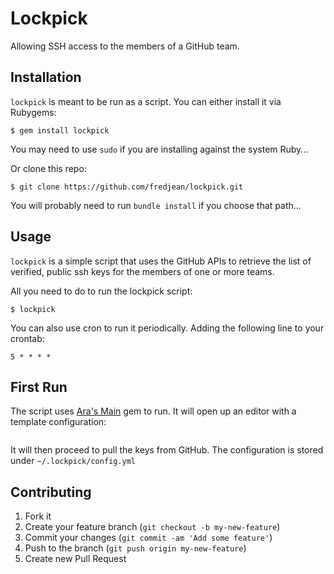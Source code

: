 # Lockpick

Allowing SSH access to the members of a GitHub team.

## Installation

```lockpick``` is meant to be run as a script. You can either install it via Rubygems:

    $ gem install lockpick

You may need to use ```sudo``` if you are installing against the system Ruby...
    
Or clone this repo:

    $ git clone https://github.com/fredjean/lockpick.git

You will probably need to run ```bundle install``` if you choose that path...

## Usage

```lockpick``` is a simple script that uses the GitHub APIs to retrieve the list of verified, public ssh keys for the
members of one or more teams.

All you need to do to run the lockpick script:

    $ lockpick

You can also use cron to run it periodically. Adding the following line to your crontab:

    5 * * * * 

## First Run

The script uses [Ara's Main](https://github.com/ahoward/main) gem to run. It will open up an editor with a template
configuration:

```ruby
```

It will then proceed to pull the keys from GitHub. The configuration is stored under ```~/.lockpick/config.yml```


## Contributing

1. Fork it
2. Create your feature branch (`git checkout -b my-new-feature`)
3. Commit your changes (`git commit -am 'Add some feature'`)
4. Push to the branch (`git push origin my-new-feature`)
5. Create new Pull Request
